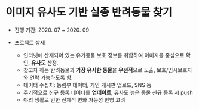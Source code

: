 # 이미지 유사도 기반 실종 반려동물 찾기

- 진행 기간: 2020. 07 ~ 2020. 09

- 프로젝트 상세
  - 인터넷에 산재되어 있는 유기동물 보호 정보를 취합하여 이미지를 중심으로 확인, __유사도__ 산정.
  - 찾고자 하는 반려동물과 <b>가장 유사한 동물</b>을 <b>우선적</b>으로 노출, 보호/임시보호자와 연락 가능하도록 함.
  - 데이터 수집처: 농림부 데이터, 개인 게시판 업로드, SNS 등
  - 주기적으로 신규 등록 데이터를 <b>업데이트</b>, 유사도 높은 동물 신규 등록 시 push
  - 야외 생활로 인한 신체적 변화 가능성 반영 고려
